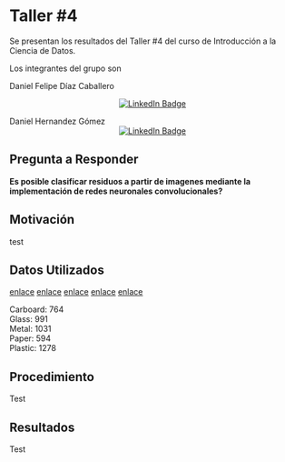 # Taller #4
Se presentan los resultados del Taller #4 del curso de Introducción a la Ciencia de Datos.

Los integrantes del grupo son

Daniel Felipe Díaz Caballero<div id="badges" align="center">
  <a href="[your-linkedin-URL]([[https://www.linkedin.com/in/daniel-fabi%C3%A1n-hern%C3%A1ndez-g%C3%B3mez-05a43b221/](https://www.linkedin.com/in/daniel-felipe-d%C3%ADaz-caballero-8735ab234/)]())">
    <img src="https://img.shields.io/badge/LinkedIn-blue?style=for-the-badge&logo=linkedin&logoColor=white" alt="LinkedIn Badge"/>
  </a>
</div>
Daniel Hernandez Gómez
<div id="badges" align="center">
  <a href="[your-linkedin-URL](https://www.linkedin.com/in/daniel-fabi%C3%A1n-hern%C3%A1ndez-g%C3%B3mez-05a43b221/)">
    <img src="https://img.shields.io/badge/LinkedIn-blue?style=for-the-badge&logo=linkedin&logoColor=white" alt="LinkedIn Badge"/>
  </a>
</div>

## Pregunta a Responder
**Es posible clasificar residuos a partir de imagenes mediante la implementación de redes neuronales convolucionales?**

## Motivación

test

## Datos Utilizados
[enlace](https://www.kaggle.com/datasets/roy2004/unsortedwaste)
[enlace](https://www.kaggle.com/datasets/techsash/waste-classification-data)
[enlace](https://www.kaggle.com/datasets/hseyinsaidkoca/recyclable-solid-waste-dataset-on-5-background-co)
[enlace](https://www.kaggle.com/datasets/ionutandreivaduva/garbage-classification)
[enlace](https://www.kaggle.com/datasets/sanjadrag24/recyclable-waste-images)

Carboard: 764<br>
Glass: 991<br>
Metal: 1031<br>
Paper: 594<br>
Plastic: 1278

## Procedimiento

Test

## Resultados

Test
